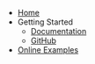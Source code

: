 - [Home](/)
- Getting Started
	- [Documentation](/getting-started/overview/overview.md)
	- [GitHub](https://github.com/zzzprojects/System.Linq.Dynamic.Core)
- [Online Examples](/online-examples)

